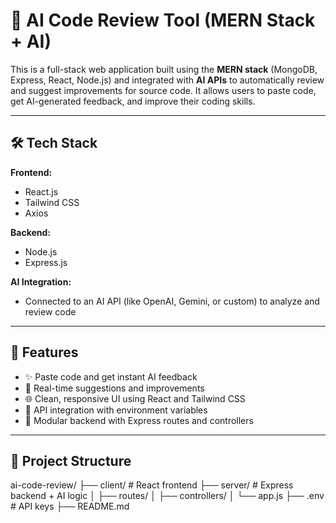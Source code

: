 # 🧠 AI Code Review Tool (MERN Stack + AI)

This is a full-stack web application built using the **MERN stack** (MongoDB, Express, React, Node.js) and integrated with **AI APIs** to automatically review and suggest improvements for source code. It allows users to paste code, get AI-generated feedback, and improve their coding skills.

---

## 🛠 Tech Stack

**Frontend:**
- React.js
- Tailwind CSS
- Axios

**Backend:**
- Node.js
- Express.js

**AI Integration:**
- Connected to an AI API (like OpenAI, Gemini, or custom) to analyze and review code



---

## 🚀 Features

- ✨ Paste code and get instant AI feedback
- 📄 Real-time suggestions and improvements
- 🌐 Clean, responsive UI using React and Tailwind CSS
- 🔐 API integration with environment variables
- 🔄 Modular backend with Express routes and controllers

---

## 📁 Project Structure

ai-code-review/
├── client/ # React frontend
├── server/ # Express backend + AI logic
│ ├── routes/
│ ├── controllers/
│ └── app.js
├── .env # API keys
├── README.md




